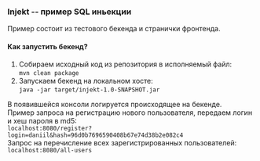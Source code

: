 ### Injekt -- пример SQL иньекции
Пример состоит из тестового бекенда и странички фронтенда.  

#### Как запустить бекенд?
1. Собираем исходный код из репозитория в исполняемый файл:  
`mvn clean package` 
1. Запускаем бекенд на локальном хосте:  
`java -jar target/injekt-1.0-SNAPSHOT.jar `

В появившейся консоли логируется происходящее на бекенде.  
Пример запроса на регистрацию нового пользователя, передаем логин и хеш пароля в md5:  
`localhost:8080/register?login=daniil&hash=96d0b7696590408b67e74d38b2e082c4`  
Запрос на перечисление всех зарегистрированных пользователей:  
`localhost:8080/all-users`

